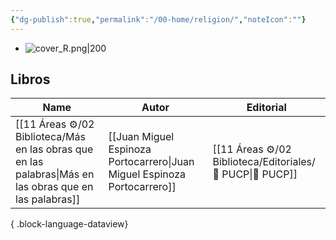 ```yaml
---
{"dg-publish":true,"permalink":"/00-home/religion/","noteIcon":""}
---
```


- ![cover_R.png|200](/img/user/02%20Image/cover_R.png)
## Libros
| Name                                                                                                       | Autor                                                                    | Editorial                                                    |
| ---------------------------------------------------------------------------------------------------------- | ------------------------------------------------------------------------ | ------------------------------------------------------------ |
| [[11 Áreas ⚙/02 Biblioteca/Más en las obras que en las palabras\|Más en las obras que en las palabras]] | [[Juan Miguel Espinoza Portocarrero\|Juan Miguel Espinoza Portocarrero]] | [[11 Áreas ⚙/02 Biblioteca/Editoriales/📔 PUCP\|📔 PUCP]] |

{ .block-language-dataview}